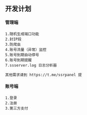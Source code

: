 ## 开发计划
#### 管理端
```
1.随机生成端口功能
2.封IP段
3.防爬虫
4.账号流量（异常）监控
5.账号到期自动停号
6.账号到期提醒
7.ssserver.log 日志分析器

其他需求请到 https://t.me/ssrpanel 提
```

#### 账号端
```
1.登录
2.注册
3.第三方支付
```